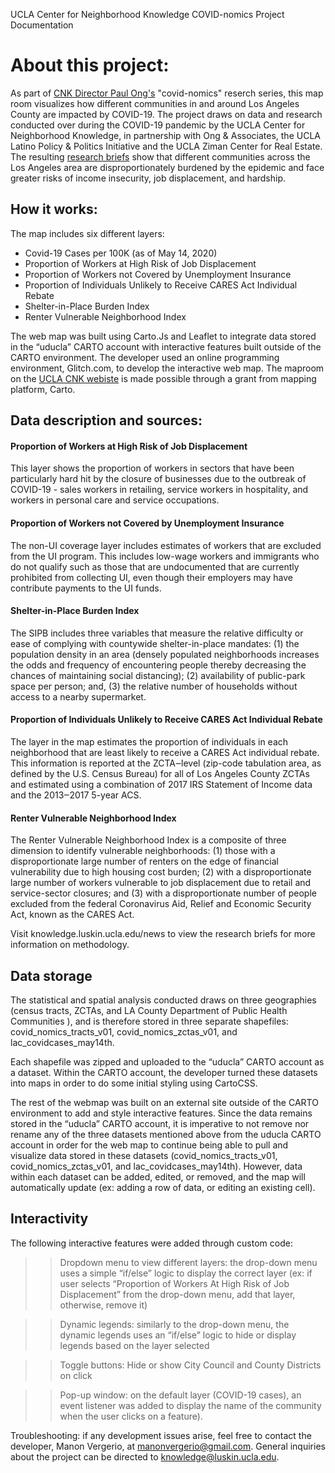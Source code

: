 UCLA Center for Neighborhood Knowledge 
COVID-nomics 
Project Documentation 

# About this project:

As part of [CNK Director Paul Ong's](https://knowledge.luskin.ucla.edu/about/team/) "covid-nomics" reserch series, this map room visualizes how different communities in and around Los Angeles County are impacted by COVID-19. The project draws on data and research conducted over during the COVID-19 pandemic by the UCLA Center for Neighborhood Knowledge, in partnership with Ong & Associates, the UCLA Latino Policy & Politics Initiative and the UCLA Ziman Center for Real Estate. The resulting [research briefs](http://knowledge.luskin.ucla.edu/news) show that different communities across the Los Angeles area are disproportionately burdened by the epidemic and face greater risks of income insecurity, job displacement, and hardship.

## How it works:

The map includes six different layers:

* Covid-19 Cases per 100K (as of May 14, 2020)
* Proportion of Workers at High Risk of Job Displacement
* Proportion of Workers not Covered by Unemployment Insurance
* Proportion of Individuals Unlikely to Receive CARES Act Individual Rebate
* Shelter-in-Place Burden Index
* Renter Vulnerable Neighborhood Index

The web map was built using Carto.Js and Leaflet to integrate data stored in the “uducla” CARTO account with interactive features built outside of the CARTO environment. The developer used an online programming environment, Glitch.com, to develop the interactive web map. The maproom on the [UCLA CNK webiste](http://knowledge.luskin.ucla.edu/news) is made possible through a grant from mapping platform, Carto.

## Data description and sources:

#### Proportion of Workers at High Risk of Job Displacement
This layer shows the proportion of workers in sectors that have been particularly hard hit by the closure of businesses due to the outbreak of COVID-19 - sales workers in retailing, service workers in hospitality, and workers in personal care and service occupations.

#### Proportion of Workers not Covered by Unemployment Insurance
The non-UI coverage layer includes estimates of workers that are excluded from the UI program. This includes low-wage workers and immigrants who do not qualify such as those that are undocumented that are currently prohibited from collecting UI, even though their employers may have contribute payments to the UI funds.

#### Shelter-in-Place Burden Index
The SIPB includes three variables that measure the relative difficulty or ease of complying with countywide shelter-in-place mandates: (1) the population density in an area (densely populated neighborhoods increases the odds and frequency of encountering people thereby decreasing the chances of maintaining social distancing); (2) availability of public-park space per person; and, (3) the relative number of households without access to a nearby supermarket.

#### Proportion of Individuals Unlikely to Receive CARES Act Individual Rebate
The layer in the map estimates the proportion of individuals in each neighborhood that are least likely to receive a CARES Act individual rebate. This information is reported at the ZCTA‒level (zip-code tabulation area, as defined by the U.S. Census Bureau) for all of Los Angeles County ZCTAs and estimated using a combination of 2017 IRS Statement of Income data and the 2013‒2017 5-year ACS.

#### Renter Vulnerable Neighborhood Index
The Renter Vulnerable Neighborhood Index is a composite of three dimension to identify vulnerable neighborhoods: (1) those with a disproportionate large number of renters on the edge of financial vulnerability due to high housing cost burden; (2) with a disproportionate large number of workers vulnerable to job displacement due to retail and service-sector closures; and (3) with a disproportionate number of people excluded from the federal Coronavirus Aid, Relief and Economic Security Act, known as the CARES Act.

Visit knowledge.luskin.ucla.edu/news to view the research briefs for more information on methodology.

## Data storage

The statistical and spatial analysis conducted draws on three geographies (census tracts, ZCTAs, and LA County Department of Public Health Communities ), and is therefore stored in three separate shapefiles: covid_nomics_tracts_v01, covid_nomics_zctas_v01, and lac_covidcases_may14th.

Each shapefile was zipped and uploaded to the “uducla” CARTO account as a dataset. Within the CARTO account, the developer turned these datasets into maps in order to do some initial styling using CartoCSS.

The rest of the webmap was built on an external site outside of the CARTO environment to add and style interactive features. Since the data remains stored in the “uducla” CARTO account, it is imperative to not remove nor rename any of the three datasets mentioned above from the uducla CARTO account in order for the web map to continue being able to pull and visualize data stored in these datasets (covid_nomics_tracts_v01, covid_nomics_zctas_v01, and lac_covidcases_may14th). However, data within each dataset can be added, edited, or removed, and the map will automatically update (ex: adding a row of data, or editing an existing cell).

## Interactivity

The following interactive features were added through custom code:

> > Dropdown menu to view different layers: the drop-down menu uses a simple “if/else” logic to display the correct layer (ex: if user selects “Proportion of Workers At High Risk of Job Displacement” from the drop-down menu, add that layer, otherwise, remove it)

> > Dynamic legends: similarly to the drop-down menu, the dynamic legends uses an “if/else” logic to hide or display legends based on the layer selected

> > Toggle buttons: Hide or show City Council and County Districts on click

> > Pop-up window: on the default layer (COVID-19 cases), an event listener was added to display the name of the community when the user clicks on a feature).

Troubleshooting: if any development issues arise, feel free to contact the developer, Manon Vergerio, at manonvergerio@gmail.com. General inquiries about the project can be directed to knowledge@luskin.ucla.edu.
